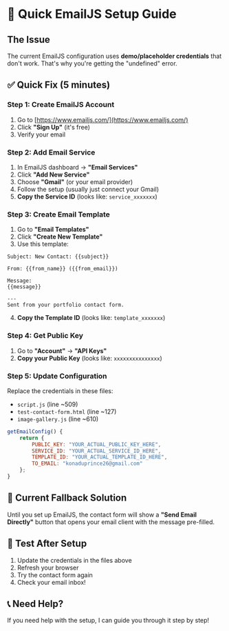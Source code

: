 # 🚀 Quick EmailJS Setup Guide

## The Issue
The current EmailJS configuration uses **demo/placeholder credentials** that don't work. That's why you're getting the "undefined" error.

## ✅ Quick Fix (5 minutes)

### Step 1: Create EmailJS Account
1. Go to [https://www.emailjs.com/](https://www.emailjs.com/)
2. Click **"Sign Up"** (it's free)
3. Verify your email

### Step 2: Add Email Service
1. In EmailJS dashboard → **"Email Services"**
2. Click **"Add New Service"**
3. Choose **"Gmail"** (or your email provider)
4. Follow the setup (usually just connect your Gmail)
5. **Copy the Service ID** (looks like: `service_xxxxxxx`)

### Step 3: Create Email Template
1. Go to **"Email Templates"**
2. Click **"Create New Template"**
3. Use this template:

```
Subject: New Contact: {{subject}}

From: {{from_name}} ({{from_email}})

Message:
{{message}}

---
Sent from your portfolio contact form.
```

4. **Copy the Template ID** (looks like: `template_xxxxxxx`)

### Step 4: Get Public Key
1. Go to **"Account"** → **"API Keys"**
2. **Copy your Public Key** (looks like: `xxxxxxxxxxxxxxx`)

### Step 5: Update Configuration
Replace the credentials in these files:
- `script.js` (line ~509)
- `test-contact-form.html` (line ~127)
- `image-gallery.js` (line ~610)

```javascript
getEmailConfig() {
    return {
        PUBLIC_KEY: "YOUR_ACTUAL_PUBLIC_KEY_HERE",
        SERVICE_ID: "YOUR_ACTUAL_SERVICE_ID_HERE", 
        TEMPLATE_ID: "YOUR_ACTUAL_TEMPLATE_ID_HERE",
        TO_EMAIL: "konaduprince26@gmail.com"
    };
}
```

## 🔧 Current Fallback Solution

Until you set up EmailJS, the contact form will show a **"Send Email Directly"** button that opens your email client with the message pre-filled.

## 🧪 Test After Setup

1. Update the credentials in the files above
2. Refresh your browser
3. Try the contact form again
4. Check your email inbox!

## 📞 Need Help?

If you need help with the setup, I can guide you through it step by step!
